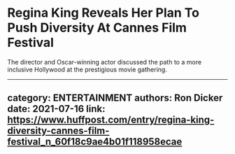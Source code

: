# Regina King Reveals Her Plan To Push Diversity At Cannes Film Festival

The director and Oscar-winning actor discussed the path to a more inclusive Hollywood at the prestigious movie gathering.

---
category: ENTERTAINMENT
authors: Ron Dicker
date: 2021-07-16
link: https://www.huffpost.com/entry/regina-king-diversity-cannes-film-festival_n_60f18c9ae4b01f118958ecae
---

